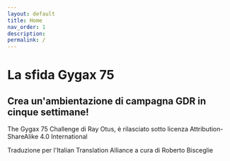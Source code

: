```yaml
---
layout: default
title: Home
nav_order: 1
description:
permalink: /
---
```


# La sfida Gygax 75
## Crea un'ambientazione di campagna GDR in cinque settimane!
The Gygax 75 Challenge di Ray Otus, è rilasciato sotto licenza Attribution-ShareAlike 4.0 International

Traduzione per l'Italian Translation Alliance a cura di Roberto Bisceglie